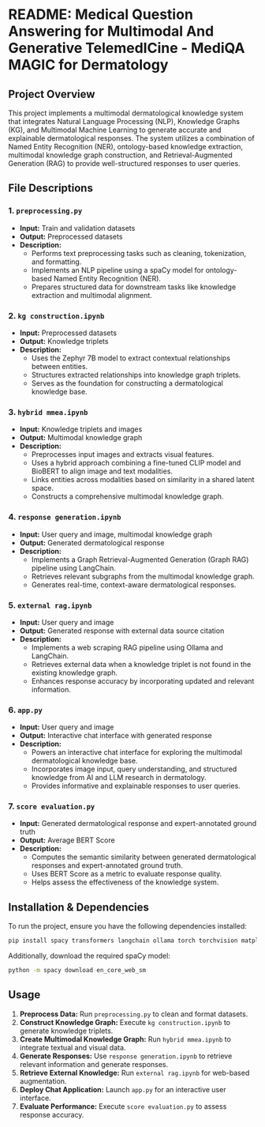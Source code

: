 # README: Medical Question Answering for Multimodal And Generative TelemedICine - MediQA MAGIC for Dermatology

## Project Overview
This project implements a multimodal dermatological knowledge system that integrates Natural Language Processing (NLP), Knowledge Graphs (KG), and Multimodal Machine Learning to generate accurate and explainable dermatological responses. The system utilizes a combination of Named Entity Recognition (NER), ontology-based knowledge extraction, multimodal knowledge graph construction, and Retrieval-Augmented Generation (RAG) to provide well-structured responses to user queries.

## File Descriptions

### 1. `preprocessing.py`
- **Input:** Train and validation datasets
- **Output:** Preprocessed datasets
- **Description:**
  - Performs text preprocessing tasks such as cleaning, tokenization, and formatting.
  - Implements an NLP pipeline using a spaCy model for ontology-based Named Entity Recognition (NER).
  - Prepares structured data for downstream tasks like knowledge extraction and multimodal alignment.

### 2. `kg construction.ipynb`
- **Input:** Preprocessed datasets
- **Output:** Knowledge triplets
- **Description:**
  - Uses the Zephyr 7B model to extract contextual relationships between entities.
  - Structures extracted relationships into knowledge graph triplets.
  - Serves as the foundation for constructing a dermatological knowledge base.

### 3. `hybrid mmea.ipynb`
- **Input:** Knowledge triplets and images
- **Output:** Multimodal knowledge graph
- **Description:**
  - Preprocesses input images and extracts visual features.
  - Uses a hybrid approach combining a fine-tuned CLIP model and BioBERT to align image and text modalities.
  - Links entities across modalities based on similarity in a shared latent space.
  - Constructs a comprehensive multimodal knowledge graph.

### 4. `response generation.ipynb`
- **Input:** User query and image, multimodal knowledge graph
- **Output:** Generated dermatological response
- **Description:**
  - Implements a Graph Retrieval-Augmented Generation (Graph RAG) pipeline using LangChain.
  - Retrieves relevant subgraphs from the multimodal knowledge graph.
  - Generates real-time, context-aware dermatological responses.

### 5. `external rag.ipynb`
- **Input:** User query and image
- **Output:** Generated response with external data source citation
- **Description:**
  - Implements a web scraping RAG pipeline using Ollama and LangChain.
  - Retrieves external data when a knowledge triplet is not found in the existing knowledge graph.
  - Enhances response accuracy by incorporating updated and relevant information.

### 6. `app.py`
- **Input:** User query and image
- **Output:** Interactive chat interface with generated response
- **Description:**
  - Powers an interactive chat interface for exploring the multimodal dermatological knowledge base.
  - Incorporates image input, query understanding, and structured knowledge from AI and LLM research in dermatology.
  - Provides informative and explainable responses to user queries.

### 7. `score evaluation.py`
- **Input:** Generated dermatological response and expert-annotated ground truth
- **Output:** Average BERT Score
- **Description:**
  - Computes the semantic similarity between generated dermatological responses and expert-annotated ground truth.
  - Uses BERT Score as a metric to evaluate response quality.
  - Helps assess the effectiveness of the knowledge system.

## Installation & Dependencies
To run the project, ensure you have the following dependencies installed:
```bash
pip install spacy transformers langchain ollama torch torchvision matplotlib pandas numpy requests
```
Additionally, download the required spaCy model:
```bash
python -m spacy download en_core_web_sm
```

## Usage
1. **Preprocess Data:** Run `preprocessing.py` to clean and format datasets.
2. **Construct Knowledge Graph:** Execute `kg construction.ipynb` to generate knowledge triplets.
3. **Create Multimodal Knowledge Graph:** Run `hybrid mmea.ipynb` to integrate textual and visual data.
4. **Generate Responses:** Use `response generation.ipynb` to retrieve relevant information and generate responses.
5. **Retrieve External Knowledge:** Run `external rag.ipynb` for web-based augmentation.
6. **Deploy Chat Application:** Launch `app.py` for an interactive user interface.
7. **Evaluate Performance:** Execute `score evaluation.py` to assess response accuracy.

